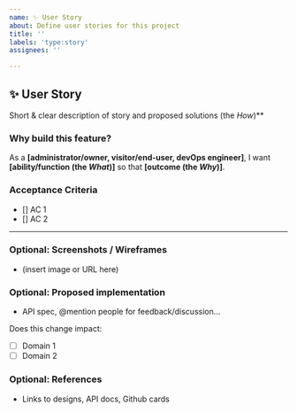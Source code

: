 ```yaml
---
name: ✨ User Story
about: Define user stories for this project
title: ''
labels: 'type:story'
assignees: ''

---
```


## ✨ User Story

Short & clear description of story and proposed solutions (the _How_)\*\*

### Why build this feature?

As a **[administrator/owner, visitor/end-user, devOps engineer]**, I want **[ability/function (the *What*)]** so that **[outcome (the *Why*)]**.

### Acceptance Criteria
- [] AC 1
- [] AC 2

---

### Optional: Screenshots / Wireframes

- (insert image or URL here)

### Optional: Proposed implementation

- API spec, @mention people for feedback/discussion...

Does this change impact:
- [ ] Domain 1
- [ ] Domain 2

### Optional: References

- Links to designs, API docs, Github cards

